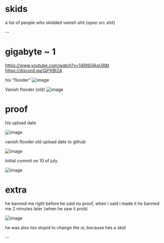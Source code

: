 # skids
a list of people who skidded vanish shit (open src shit)

--
# gigabyte ~ 1 
https://www.youtube.com/watch?v=148NGjIkaU8&t
https://discord.gg/QjFKBt24

his "flooder"
![image](https://github.com/user-attachments/assets/336c11fe-4724-4deb-9f28-02f8fa9728a2)

Vanish flooder (old)
![image](https://github.com/user-attachments/assets/22f4328b-de04-4b95-94cd-aab1e548df26)

# proof

his upload date

![image](https://github.com/user-attachments/assets/fca60e59-1166-4f5a-ac50-5e98c6fcf275)

vanish flooder old upload date to github

![image](https://github.com/user-attachments/assets/0c8f5ca4-54f3-400a-8667-7aa169d1ef85)

Initial commit on 10 of july

![image](https://github.com/user-attachments/assets/ef07935e-beed-40c5-83a3-ba6db4700755)

# extra
he banned me right before he said no proof, when i said i made it he banned me 2 minutes later (when he saw it prob)

![image](https://github.com/user-attachments/assets/b789af20-732a-4e91-86d5-5c5de32990f0)

he was also too stupid to change the ui, because hes a skid

--



